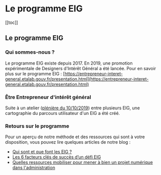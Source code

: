 # Le programme EIG

[[toc]]

## Le programme EIG

### Qui sommes-nous ?

Le programme EIG existe depuis 2017. En 2019, une promotion expérimentale de Designers d'Intérêt Général a été lancée. 
Pour en savoir plus sur le programme EIG : [https://entrepreneur-interet-general.etalab.gouv.fr/presentation.html](https://entrepreneur-interet-general.etalab.gouv.fr/presentation.html)

### Être Entrepreneur d'intérêt général

Suite à un atelier ([plénière du 10/10/2019](https://doc.eig-forever.org/accompagnement.html#session-du-10-octobre-2019)) entre plusieurs EIG, une cartographie du parcours utilisateur d'un EIG a été créé.


### Retours sur le programme

Pour un aperçu de notre méthode et des ressources qui sont à votre disposition, vous pouvez lire quelques articles de notre blog :
- [Qui sont et que font les EIG ?](https://entrepreneur-interet-general.etalab.gouv.fr/blog/2020/05/25/etre-eig.html)
- [Les 6 facteurs clés de succès d’un défi EIG](https://entrepreneur-interet-general.etalab.gouv.fr/blog/2018/05/23/6-facteurs-de-reussite-defi-eig.html)
- [Quelles ressources mobiliser pour mener à bien un projet numérique dans l'administration](https://entrepreneur-interet-general.etalab.gouv.fr/blog/2019/03/12/bootcamp-eig3.html)